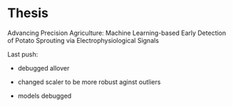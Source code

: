 # Thesis
Advancing Precision Agriculture: Machine Learning-based Early Detection of Potato Sprouting via Electrophysiological Signals

Last push:

- debugged allover

- changed scaler to be more robust aginst outliers

- models debugged

